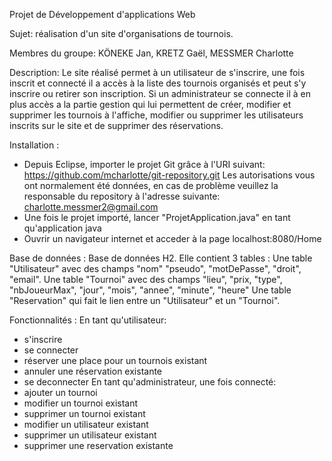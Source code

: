 Projet de Développement d'applications Web

Sujet: réalisation d'un site d'organisations de tournois.

Membres du groupe: KÖNEKE Jan, KRETZ Gaël, MESSMER Charlotte

Description: 
Le site réalisé permet à un utilisateur de s'inscrire, une fois inscrit et connecté il a accès à la liste des tournois organisés et peut s'y inscrire ou retirer son inscription. 
Si un administrateur se connecte il à en plus accès a la partie gestion qui lui permettent de créer, modifier et supprimer les tournois à l'affiche, modifier ou supprimer les utilisateurs inscrits sur le site et de supprimer des réservations.

Installation :
- Depuis Eclipse, importer le projet Git grâce à l'URI suivant:  https://github.com/mcharlotte/git-repository.git
  Les autorisations vous ont normalement été données, en cas de problème veuillez la responsable du repository à     l'adresse suivante: charlotte.messmer2@gmail.com
- Une fois le projet importé, lancer "ProjetApplication.java" en tant qu'application java
- Ouvrir un navigateur internet et acceder à la page localhost:8080/Home

Base de données :
Base de données H2. Elle contient 3 tables :
Une table "Utilisateur" avec des champs "nom" "pseudo", "motDePasse", "droit", "email".
Une table "Tournoi" avec des champs "lieu", "prix, "type", "nbJoueurMax", "jour", "mois", "annee", "minute", "heure"
Une table "Reservation" qui fait le lien entre un "Utilisateur" et un "Tournoi".  

Fonctionnalités :
En tant qu'utilisateur:
- s'inscrire
- se connecter
- réserver une place pour un tournois existant
- annuler une réservation existante
- se deconnecter
En tant qu'administrateur, une fois connecté:
- ajouter un tournoi
- modifier un tournoi existant
- supprimer un tournoi existant
- modifier un utilisateur existant
- supprimer un utilisateur existant
- supprimer une reservation existante

